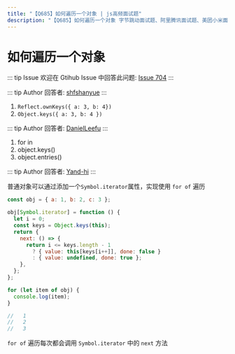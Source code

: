 ```yaml
---
title: "【Q685】如何遍历一个对象 | js高频面试题"
description: "【Q685】如何遍历一个对象 字节跳动面试题、阿里腾讯面试题、美团小米面试题。"
---
```


# 如何遍历一个对象

::: tip Issue
欢迎在 Gtihub Issue 中回答此问题: [Issue 704](https://github.com/shfshanyue/Daily-Question/issues/704)
:::

::: tip Author
回答者: [shfshanyue](https://github.com/shfshanyue)
:::

1. `Reflect.ownKeys({ a: 3, b: 4})`
2. `Object.keys({ a: 3, b: 4 })`

::: tip Author
回答者: [DanielLeefu](https://github.com/DanielLeefu)
:::

1.  for in
2.  object.keys()
3.  object.entries()

::: tip Author
回答者: [Yand-hi](https://github.com/Yand-hi)
:::

普通对象可以通过添加一个`Symbol.iterator`属性，实现使用 `for of` 遍历

```js
const obj = { a: 1, b: 2, c: 3 };

obj[Symbol.iterator] = function () {
  let i = 0;
  const keys = Object.keys(this);
  return {
    next: () => {
      return i <= keys.length - 1
        ? { value: this[keys[i++]], done: false }
        : { value: undefined, done: true };
    },
  };
};

for (let item of obj) {
  console.log(item);
}

//   1
//   2
//   3
```

`for of` 遍历每次都会调用 `Symbol.iterator` 中的 `next` 方法
